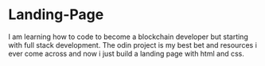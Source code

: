 # Landing-Page
I am learning how to code to become a blockchain developer but starting with full stack development. The odin project is my best bet and resources i ever come across and now i just build a landing page with html and css.